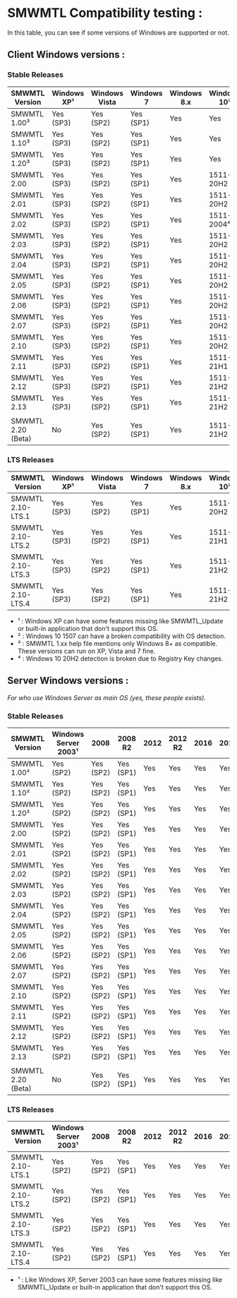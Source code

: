 # SMWMTL Compatibility testing :
In this table, you can see if some versions of Windows are supported or not.

## Client Windows versions :

### Stable Releases
| SMWMTL Version | Windows XP¹  | Windows Vista | Windows 7 | Windows 8.x | Windows 10² | Windows 11 |
| -------------- | ------------ | ------------- | --------- | ----------- | ----------- | ---------- |
| SMWMTL 1.00³   | Yes (SP3)    | Yes (SP2)     | Yes (SP1) | Yes         | Yes         | No         |
| SMWMTL 1.10³   | Yes (SP3)    | Yes (SP2)     | Yes (SP1) | Yes         | Yes         | No         |
| SMWMTL 1.20³   | Yes (SP3)    | Yes (SP2)     | Yes (SP1) | Yes         | Yes         | No         |
| SMWMTL 2.00    | Yes (SP3)    | Yes (SP2)     | Yes (SP1) | Yes         | 1511-20H2   | No         |
| SMWMTL 2.01    | Yes (SP3)    | Yes (SP2)     | Yes (SP1) | Yes         | 1511-20H2   | No         |
| SMWMTL 2.02    | Yes (SP3)    | Yes (SP2)     | Yes (SP1) | Yes         | 1511-2004⁴  | No         |
| SMWMTL 2.03    | Yes (SP3)    | Yes (SP2)     | Yes (SP1) | Yes         | 1511-20H2   | No         |
| SMWMTL 2.04    | Yes (SP3)    | Yes (SP2)     | Yes (SP1) | Yes         | 1511-20H2   | No         |
| SMWMTL 2.05    | Yes (SP3)    | Yes (SP2)     | Yes (SP1) | Yes         | 1511-20H2   | No         |
| SMWMTL 2.06    | Yes (SP3)    | Yes (SP2)     | Yes (SP1) | Yes         | 1511-20H2   | No         |
| SMWMTL 2.07    | Yes (SP3)    | Yes (SP2)     | Yes (SP1) | Yes         | 1511-20H2   | No         |
| SMWMTL 2.10    | Yes (SP3)    | Yes (SP2)     | Yes (SP1) | Yes         | 1511-20H2   | No         |
| SMWMTL 2.11    | Yes (SP3)    | Yes (SP2)     | Yes (SP1) | Yes         | 1511-21H1   | No         |
| SMWMTL 2.12    | Yes (SP3)    | Yes (SP2)     | Yes (SP1) | Yes         | 1511-21H2   | Partial    |
| SMWMTL 2.13    | Yes (SP3)    | Yes (SP2)     | Yes (SP1) | Yes         | 1511-21H2   | Yes (RTM)  |
||
| SMWMTL 2.20 (Beta) | No       | Yes (SP2)     | Yes (SP1) | Yes         | 1511-21H2   | Yes (RTM)  |

### LTS Releases
| SMWMTL Version    | Windows XP¹  | Windows Vista | Windows 7 | Windows 8.x | Windows 10² | Windows 11 |
| ----------------- | ------------ | ------------- | --------- | ----------- | ----------- | ---------- |
| SMWMTL 2.10-LTS.1 | Yes (SP3)    | Yes (SP2)     | Yes (SP1) | Yes         | 1511-20H2   | No         |
| SMWMTL 2.10-LTS.2 | Yes (SP3)    | Yes (SP2)     | Yes (SP1) | Yes         | 1511-21H1   | No         |
| SMWMTL 2.10-LTS.3 | Yes (SP3)    | Yes (SP2)     | Yes (SP1) | Yes         | 1511-21H2   | Partial    |
| SMWMTL 2.10-LTS.4 | Yes (SP3)    | Yes (SP2)     | Yes (SP1) | Yes         | 1511-21H2   | Yes (RTM)  |

- ¹ : Windows XP can have some features missing like SMWMTL_Update or built-in application that don't support this OS.
- ² : Windows 10 1507 can have a broken compatibility with OS detection.
- ³ : SMWMTL 1.xx help file mentions only Windows 8+ as compatible. These versions can run on XP, Vista and 7 fine.
- ⁴ : Windows 10 20H2 detection is broken due to Registry Key changes.

## Server Windows versions :
*For who use Windows Server as main OS (yes, these people exists).*

### Stable Releases
| SMWMTL Version | Windows Server 2003¹  | 2008      | 2008 R2   | 2012  | 2012 R2  | 2016  | 2019  | 2022  |
| -------------- | --------------------- | ----------| --------- | ----- | -------- | ----- | ----- | ----- |
| SMWMTL 1.00²   | Yes (SP2)             | Yes (SP2) | Yes (SP1) | Yes   | Yes      | Yes   | Yes   | No    |
| SMWMTL 1.10²   | Yes (SP2)             | Yes (SP2) | Yes (SP1) | Yes   | Yes      | Yes   | Yes   | No    |
| SMWMTL 1.20²   | Yes (SP2)             | Yes (SP2) | Yes (SP1) | Yes   | Yes      | Yes   | Yes   | No    |
| SMWMTL 2.00    | Yes (SP2)             | Yes (SP2) | Yes (SP1) | Yes   | Yes      | Yes   | Yes   | No    |
| SMWMTL 2.01    | Yes (SP2)             | Yes (SP2) | Yes (SP1) | Yes   | Yes      | Yes   | Yes   | No    |
| SMWMTL 2.02    | Yes (SP2)             | Yes (SP2) | Yes (SP1) | Yes   | Yes      | Yes   | Yes   | No    |
| SMWMTL 2.03    | Yes (SP2)             | Yes (SP2) | Yes (SP1) | Yes   | Yes      | Yes   | Yes   | No    |
| SMWMTL 2.04    | Yes (SP2)             | Yes (SP2) | Yes (SP1) | Yes   | Yes      | Yes   | Yes   | No    |
| SMWMTL 2.05    | Yes (SP2)             | Yes (SP2) | Yes (SP1) | Yes   | Yes      | Yes   | Yes   | No    |
| SMWMTL 2.06    | Yes (SP2)             | Yes (SP2) | Yes (SP1) | Yes   | Yes      | Yes   | Yes   | No    |
| SMWMTL 2.07    | Yes (SP2)             | Yes (SP2) | Yes (SP1) | Yes   | Yes      | Yes   | Yes   | No    |
| SMWMTL 2.10    | Yes (SP2)             | Yes (SP2) | Yes (SP1) | Yes   | Yes      | Yes   | Yes   | No    |
| SMWMTL 2.11    | Yes (SP2)             | Yes (SP2) | Yes (SP1) | Yes   | Yes      | Yes   | Yes   | No    |
| SMWMTL 2.12    | Yes (SP2)             | Yes (SP2) | Yes (SP1) | Yes   | Yes      | Yes   | Yes   | Yes   |
| SMWMTL 2.13    | Yes (SP2)             | Yes (SP2) | Yes (SP1) | Yes   | Yes      | Yes   | Yes   | Yes   |
||
| SMWMTL 2.20 (Beta) | No                | Yes (SP2) | Yes (SP1) | Yes   | Yes      | Yes   | Yes   | Yes   |

### LTS Releases
| SMWMTL Version    | Windows Server 2003¹  | 2008      | 2008 R2   | 2012  | 2012 R2  | 2016  | 2019  | 2022  |
| ----------------- | --------------------- | ----------| --------- | ----- | -------- | ----- | ----- | ----- |
| SMWMTL 2.10-LTS.1 | Yes (SP2)             | Yes (SP2) | Yes (SP1) | Yes   | Yes      | Yes   | Yes   | No    |
| SMWMTL 2.10-LTS.2 | Yes (SP2)             | Yes (SP2) | Yes (SP1) | Yes   | Yes      | Yes   | Yes   | No    |
| SMWMTL 2.10-LTS.3 | Yes (SP2)             | Yes (SP2) | Yes (SP1) | Yes   | Yes      | Yes   | Yes   | Yes   |
| SMWMTL 2.10-LTS.4 | Yes (SP2)             | Yes (SP2) | Yes (SP1) | Yes   | Yes      | Yes   | Yes   | Yes   |

- ¹ : Like Windows XP, Server 2003 can have some features missing like SMWMTL_Update or built-in application that don't support this OS.
